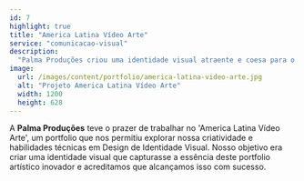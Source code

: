 ```yaml
---
id: 7
highlight: true
title: "America Latina Vídeo Arte"
service: "comunicacao-visual"
description:
  "Palma Produções criou uma identidade visual atraente e coesa para o portfolio 'America Latina Vídeo Arte', refletindo sua essência artística inovadora."
image:
  url: /images/content/portfolio/america-latina-video-arte.jpg
  alt: "Projeto America Latina Vídeo Arte"
  width: 1200
  height: 628
---
```

A **Palma Produções** teve o prazer de trabalhar no 'America Latina Vídeo Arte', um portfolio que nos permitiu explorar nossa criatividade e habilidades técnicas em Design de Identidade Visual. Nosso objetivo era criar uma identidade visual que capturasse a essência deste portfolio artístico inovador e acreditamos que alcançamos isso com sucesso.

